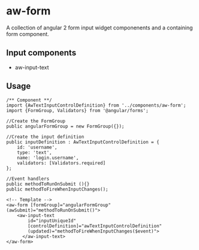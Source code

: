 # aw-form
A collection of angular 2 form input widget componenents and a containing form component.

## Input components
* aw-input-text

## Usage
    /** Component **/
    import {AwTextInputControlDefinition} from '../components/aw-form';
    import {FormGroup, Validators} from '@angular/forms';
    
    //Create the FormGroup
    public angularFormGroup = new FormGroup({});
    
    //Create the input definition
    public inputDefinition : AwTextInputControlDefinition = {
        id: 'username',
        type: 'text',
        name: 'login.username',
        validators: [Validators.required]
    };
   
    //Event handlers
    public methodToRunOnSubmit (){}
    public methodToFireWhenInputChanges();
    
    <!-- Template -->
    <aw-form [formGroup]="angularFormGroup" (awSubmit)="methodToRunOnSubmit()">
        <aw-input-text
            id="inputUniqueId"
            [controlDefinition]="awTextInputControlDefinition"
            (updated)="methodToFireWhenInputChanges($event)">
          </aw-input-text>
    </aw-form>
